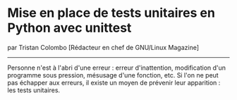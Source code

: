 # Mise en place de tests unitaires en Python avec unittest
par Tristan Colombo [Rédacteur en chef de GNU/Linux Magazine]

---

Personne n'est à l'abri d'une erreur : erreur d'inattention, modification d'un programme sous pression, mésusage d'une fonction, etc. Si l'on ne peut pas échapper aux erreurs, il existe un moyen de prévenir leur apparition : les tests unitaires.
